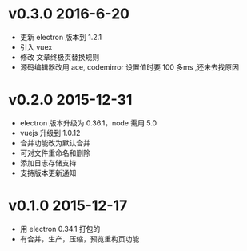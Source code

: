 # v0.3.0 2016-6-20

* 更新 electron 版本到 1.2.1 
* 引入 vuex
* 修改 文章终极页替换规则
* 源码编辑器改用 ace, codemirror 设置值时要 100 多ms ,还未去找原因

# v0.2.0 2015-12-31

* electron 版本升级为 0.36.1，node 需用 5.0
* vuejs 升级到 1.0.12
* 合并功能改为默认合并
* 可对文件重命名和删除
* 添加日志存储支持
* 支持版本更新通知

# v0.1.0 2015-12-17

* 用 electron 0.34.1 打包的
* 有合并，生产，压缩，预览重构页功能
